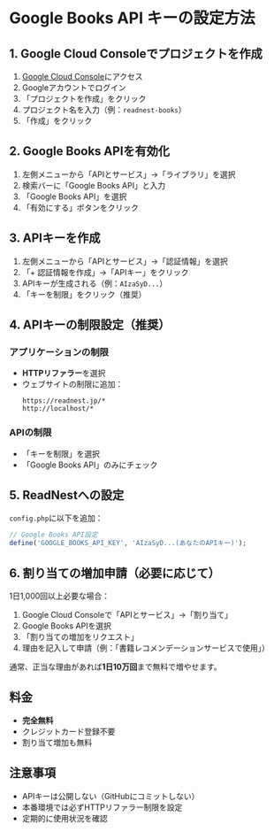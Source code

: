 # Google Books API キーの設定方法

## 1. Google Cloud Consoleでプロジェクトを作成

1. [Google Cloud Console](https://console.cloud.google.com/)にアクセス
2. Googleアカウントでログイン
3. 「プロジェクトを作成」をクリック
4. プロジェクト名を入力（例：`readnest-books`）
5. 「作成」をクリック

## 2. Google Books APIを有効化

1. 左側メニューから「APIとサービス」→「ライブラリ」を選択
2. 検索バーに「Google Books API」と入力
3. 「Google Books API」を選択
4. 「有効にする」ボタンをクリック

## 3. APIキーを作成

1. 左側メニューから「APIとサービス」→「認証情報」を選択
2. 「+ 認証情報を作成」→「APIキー」をクリック
3. APIキーが生成される（例：`AIzaSyD...`）
4. 「キーを制限」をクリック（推奨）

## 4. APIキーの制限設定（推奨）

### アプリケーションの制限
- **HTTPリファラー**を選択
- ウェブサイトの制限に追加：
  ```
  https://readnest.jp/*
  http://localhost/*
  ```

### APIの制限
- 「キーを制限」を選択
- 「Google Books API」のみにチェック

## 5. ReadNestへの設定

`config.php`に以下を追加：

```php
// Google Books API設定
define('GOOGLE_BOOKS_API_KEY', 'AIzaSyD...(あなたのAPIキー)');
```

## 6. 割り当ての増加申請（必要に応じて）

1日1,000回以上必要な場合：

1. Google Cloud Consoleで「APIとサービス」→「割り当て」
2. Google Books APIを選択
3. 「割り当ての増加をリクエスト」
4. 理由を記入して申請（例：「書籍レコメンデーションサービスで使用」）

通常、正当な理由があれば**1日10万回**まで無料で増やせます。

## 料金

- **完全無料**
- クレジットカード登録不要
- 割り当て増加も無料

## 注意事項

- APIキーは公開しない（GitHubにコミットしない）
- 本番環境では必ずHTTPリファラー制限を設定
- 定期的に使用状況を確認
